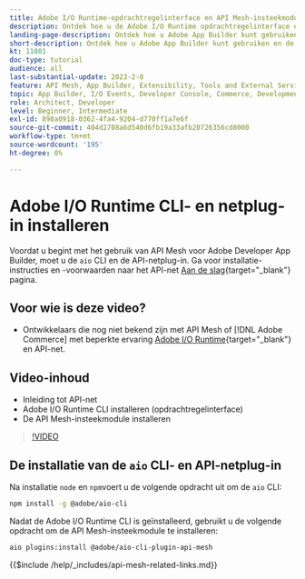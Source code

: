```yaml
---
title: Adobe I/O Runtime-opdrachtregelinterface en API Mesh-insteekmodule installeren
description: Ontdek hoe u de Adobe I/O Runtime opdrachtregelinterface en de API Mesh-plug-in installeert
landing-page-description: Ontdek hoe u Adobe App Builder kunt gebruiken en de Adobe I/O Runtime met de insteekmodule API Mesh kunt installeren.
short-description: Ontdek hoe u Adobe App Builder kunt gebruiken en de Adobe I/O Runtime met de insteekmodule API Mesh kunt installeren.
kt: 11801
doc-type: tutorial
audience: all
last-substantial-update: 2023-2-8
feature: API Mesh, App Builder, Extensibility, Tools and External Services, Backend Development
topic: App Builder, I/O Events, Developer Console, Commerce, Development, Integrations
role: Architect, Developer
level: Beginner, Intermediate
exl-id: 898a0918-0362-4fa4-9204-d770ff1a7e6f
source-git-commit: 404d2708a6d540d6fb19a33afb20726356cd8000
workflow-type: tm+mt
source-wordcount: '195'
ht-degree: 0%

---
```


# Adobe I/O Runtime CLI- en netplug-in installeren

Voordat u begint met het gebruik van API Mesh voor Adobe Developer App Builder, moet u de `aio` CLI en de API-netplug-in.
Ga voor installatie-instructies en -voorwaarden naar het API-net [Aan de slag](https://developer.adobe.com/graphql-mesh-gateway/gateway/getting-started/){target="_blank"} pagina.

## Voor wie is deze video?

* Ontwikkelaars die nog niet bekend zijn met API Mesh of [!DNL Adobe Commerce] met beperkte ervaring [Adobe I/O Runtime](https://developer.adobe.com/runtime/docs/guides/overview/){target="_blank"} en API-net.

## Video-inhoud

* Inleiding tot API-net
* Adobe I/O Runtime CLI installeren (opdrachtregelinterface)
* De API Mesh-insteekmodule installeren

>[!VIDEO](https://video.tv.adobe.com/v/3414122?quality=12&learn=on)

## De installatie van de `aio` CLI- en API-netplug-in

Na installatie `node` en `npm`voert u de volgende opdracht uit om de `aio` CLI:

```bash
npm install -g @adobe/aio-cli
```

Nadat de Adobe I/O Runtime CLI is geïnstalleerd, gebruikt u de volgende opdracht om de API Mesh-insteekmodule te installeren:

```bash
aio plugins:install @adobe/aio-cli-plugin-api-mesh
```

{{$include /help/_includes/api-mesh-related-links.md}}
